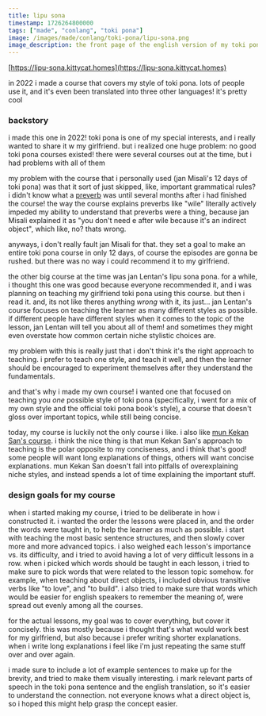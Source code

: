 ```yaml
---
title: lipu sona
timestamp: 1726264800000
tags: ["made", "conlang", "toki pona"]
image: /images/made/conlang/toki-pona/lipu-sona.png
image_description: the front page of the english version of my toki pona course. lessons are listed on the left, and on the right there's links to translations and other resources
---
```


[https://lipu-sona.kittycat.homes](https://lipu-sona.kittycat.homes)

in 2022 i made a course that covers my style of toki pona. lots of people use it, and it's even been translated into three other languages! it's pretty cool

### backstory
i made this one in 2022! toki pona is one of my special interests, and i really wanted to share it w my girlfriend. but i realized one huge problem: no good toki pona courses existed! there were several courses out at the time, but i had problems with all of them

my problem with the course that i personally used (jan Misali's 12 days of toki pona) was that it sort of just skipped, like, important grammatical rules? i didn't know what a [preverb](https://lipu-sona.kittycat.homes/en/preverbs) was until several months after i had finished the course! the way the course explains preverbs like "wile" literally actively impeded my ability to understand that preverbs were a thing, because jan Misali explained it as "you don't need e after wile because it's an indirect object", which like, no? thats wrong.

anyways, i don't really fault jan Misali for that. they set a goal to make an entire toki pona course in only 12 days, of course the episodes are gonna be rushed. but there was no way i could recommend it to my girlfriend.

the other big course at the time was jan Lentan's lipu sona pona. for a while, i thought this one was good because everyone recommended it, and i was planning on teaching my girlfriend toki pona using this course. but then i read it. and, its not like theres anything *wrong* with it, its just... jan Lentan's course focuses on teaching the learner as many different styles as possible. if different people have different styles when it comes to the topic of the lesson, jan Lentan will tell you about all of them! and sometimes they might even overstate how common certain niche stylistic choices are.

my problem with this is really just that i don't think it's the right approach to teaching. i prefer to teach one style, and teach it well, and then the learner should be encouraged to experiment themselves after they understand the fundamentals.

and that's why i made my own course! i wanted one that focused on teaching you *one* possible style of toki pona (specifically, i went for a mix of my own style and the official toki pona book's style), a course that doesn't gloss over important topics, while still being concise.

today, my course is luckily not the only course i like. i also like [mun Kekan San's course](https://mun.la/sona/). i think the nice thing is that mun Kekan San's approach to teaching is the polar opposite to my conciseness, and i think that's good! some people will want long explanations of things, others will want concise explanations. mun Kekan San doesn't fall into pitfalls of overexplaining niche styles, and instead spends a lot of time explaining the important stuff.

### design goals for my course
when i started making my course, i tried to be deliberate in how i constructed it. i wanted the order the lessons were placed in, and the order the words were taught in, to help the learner as much as possible. i start with teaching the most basic sentence structures, and then slowly cover more and more advanced topics. i also weighed each lesson's importance vs. its difficulty, and i tried to avoid having a lot of very difficult lessons in a row. when i picked which words should be taught in each lesson, i tried to make sure to pick words that were related to the lesson topic somehow. for example, when teaching about direct objects, i included obvious transitive verbs like "to love", and "to build". i also tried to make sure that words which would be easier for english speakers to remember the meaning of, were spread out evenly among all the courses.

for the actual lessons, my goal was to cover everything, but cover it concisely. this was mostly because i thought that's what would work best for my girlfriend, but also because i prefer writing shorter explanations. when i write long explanations i feel like i'm just repeating the same stuff over and over again.

i made sure to include a lot of example sentences to make up for the brevity, and tried to make them visually interesting. i mark relevant parts of speech in the toki pona sentence and the english translation, so it's easier to understand the connection. not everyone knows what a direct object is, so i hoped this might help grasp the concept easier.